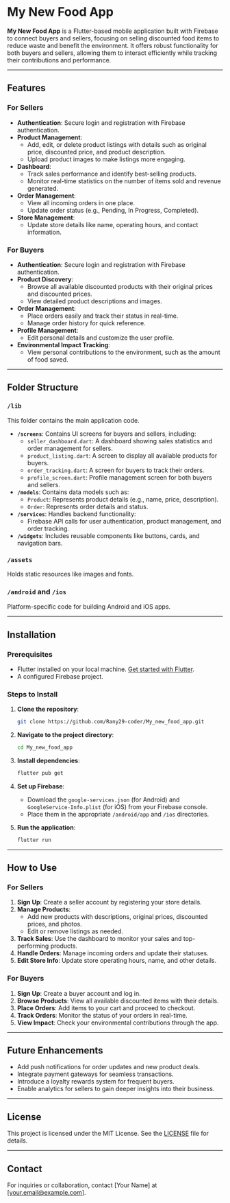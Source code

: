 # My New Food App

**My New Food App** is a Flutter-based mobile application built with Firebase to connect buyers and sellers, focusing on selling discounted food items to reduce waste and benefit the environment. It offers robust functionality for both buyers and sellers, allowing them to interact efficiently while tracking their contributions and performance.

---

## Features

### For Sellers
- **Authentication**: Secure login and registration with Firebase authentication.
- **Product Management**: 
  - Add, edit, or delete product listings with details such as original price, discounted price, and product description.
  - Upload product images to make listings more engaging.
- **Dashboard**:
  - Track sales performance and identify best-selling products.
  - Monitor real-time statistics on the number of items sold and revenue generated.
- **Order Management**:
  - View all incoming orders in one place.
  - Update order status (e.g., Pending, In Progress, Completed).
- **Store Management**:
  - Update store details like name, operating hours, and contact information.

### For Buyers
- **Authentication**: Secure login and registration with Firebase authentication.
- **Product Discovery**:
  - Browse all available discounted products with their original prices and discounted prices.
  - View detailed product descriptions and images.
- **Order Management**:
  - Place orders easily and track their status in real-time.
  - Manage order history for quick reference.
- **Profile Management**:
  - Edit personal details and customize the user profile.
- **Environmental Impact Tracking**:
  - View personal contributions to the environment, such as the amount of food saved.

---

## Folder Structure

### `/lib`
This folder contains the main application code.
- **`/screens`**: Contains UI screens for buyers and sellers, including:
  - `seller_dashboard.dart`: A dashboard showing sales statistics and order management for sellers.
  - `product_listing.dart`: A screen to display all available products for buyers.
  - `order_tracking.dart`: A screen for buyers to track their orders.
  - `profile_screen.dart`: Profile management screen for both buyers and sellers.
- **`/models`**: Contains data models such as:
  - `Product`: Represents product details (e.g., name, price, description).
  - `Order`: Represents order details and status.
- **`/services`**: Handles backend functionality:
  - Firebase API calls for user authentication, product management, and order tracking.
- **`/widgets`**: Includes reusable components like buttons, cards, and navigation bars.

### `/assets`
Holds static resources like images and fonts.

### `/android` and `/ios`
Platform-specific code for building Android and iOS apps.

---

## Installation

### Prerequisites
- Flutter installed on your local machine. [Get started with Flutter](https://docs.flutter.dev/get-started/install).
- A configured Firebase project.

### Steps to Install
1. **Clone the repository**:
   ```bash
   git clone https://github.com/Rany29-coder/My_new_food_app.git
   ```
2. **Navigate to the project directory**:
   ```bash
   cd My_new_food_app
   ```
3. **Install dependencies**:
   ```bash
   flutter pub get
   ```
4. **Set up Firebase**:
   - Download the `google-services.json` (for Android) and `GoogleService-Info.plist` (for iOS) from your Firebase console.
   - Place them in the appropriate `/android/app` and `/ios` directories.

5. **Run the application**:
   ```bash
   flutter run
   ```

---

## How to Use

### For Sellers
1. **Sign Up**: Create a seller account by registering your store details.
2. **Manage Products**:
   - Add new products with descriptions, original prices, discounted prices, and photos.
   - Edit or remove listings as needed.
3. **Track Sales**: Use the dashboard to monitor your sales and top-performing products.
4. **Handle Orders**: Manage incoming orders and update their statuses.
5. **Edit Store Info**: Update store operating hours, name, and other details.

### For Buyers
1. **Sign Up**: Create a buyer account and log in.
2. **Browse Products**: View all available discounted items with their details.
3. **Place Orders**: Add items to your cart and proceed to checkout.
4. **Track Orders**: Monitor the status of your orders in real-time.
5. **View Impact**: Check your environmental contributions through the app.

---

## Future Enhancements
- Add push notifications for order updates and new product deals.
- Integrate payment gateways for seamless transactions.
- Introduce a loyalty rewards system for frequent buyers.
- Enable analytics for sellers to gain deeper insights into their business.

---

## License
This project is licensed under the MIT License. See the [LICENSE](LICENSE) file for details.

---

## Contact
For inquiries or collaboration, contact [Your Name] at [your.email@example.com].
```
